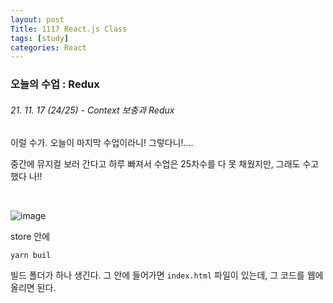 ```yaml
---
layout: post
Title: 1117 React.js Class
tags: [study]
categories: React
---
```


### 오늘의 수업 : Redux

###### 21. 11. 17 (24/25) - Context 보충과 Redux

이럴 수가. 오늘이 마지막 수업이라니! 그렇다니!.... 

중간에 뮤지컬 보러 간다고 하루 빠져서 수업은 25차수를 다 못 채웠지만, 그래도 수고했다 나!! 

<br/>

![image](https://user-images.githubusercontent.com/89691274/142185432-e8c17fdc-10b4-40b6-8e42-2f979c867f43.png)



store 안에 



`yarn buil` 

빌드 폴더가 하나 생긴다. 그 안에 들어가면 `index.html` 파일이 있는데, 그 코드를 웹에 올리면 된다.

<br/>

<br/>

